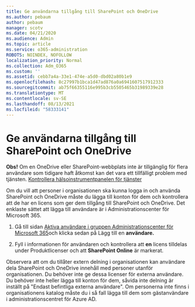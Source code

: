 ```yaml
---
title: Ge användarna tillgång till SharePoint och OneDrive
ms.author: pebaum
author: pebaum
manager: scotv
ms.date: 04/21/2020
ms.audience: Admin
ms.topic: article
ms.service: o365-administration
ROBOTS: NOINDEX, NOFOLLOW
localization_priority: Normal
ms.collection: Adm_O365
ms.custom: ''
ms.assetid: cebb7a4a-33e1-474e-a5d0-dbd02a80b1e9
ms.openlocfilehash: 8c27997b1bca1d47ad876a0a6941607517912333
ms.sourcegitcommit: ab75f66355116e995b3cb5505465b31989339e28
ms.translationtype: MT
ms.contentlocale: sv-SE
ms.lasthandoff: 08/13/2021
ms.locfileid: "58333141"
---
```

# <a name="give-users-access-to-sharepoint-and-onedrive"></a>Ge användarna tillgång till SharePoint och OneDrive

**Obs!** Om en OneDrive eller SharePoint-webbplats inte är tillgänglig för flera användare som tidigare haft åtkomst kan det vara ett tillfälligt problem med tjänsten. [Kontrollera hälsoinstrumentpanelen för tjänster](https://portal.office.com/adminportal/home#/servicehealth)
  
Om du vill att personer i organisationen ska kunna logga in och använda SharePoint och OneDrive måste du lägga till konton för dem och kontrollera att de har en licens som ger dem tillgång till SharePoint och OneDrive. Det enklaste sättet att lägga till användare är i Administrationscenter för Microsoft 365.
  
1. Gå till sidan [Aktiva användare i gruppen Administrationscenter för Microsoft 365](https://portal.office.com/adminportal/home#/users)och klicka sedan på Lägg till en **användare.**
    
2. Fyll i informationen för användaren och kontrollera att **en** licens tilldelas under Produktlicenser och att **SharePoint Online** är markerat. 
    
Observera att om du tillåter extern delning i organisationen kan användare dela SharePoint och OneDrive innehåll med personer utanför organisationen. Du behöver inte ge dessa licenser för externa användare. Du behöver inte heller lägga till konton för dem, såvida inte delning är inställt på "Endast befintliga externa användare". Om personerna inte finns i organisationens katalog måste du i så fall lägga till dem som gästanvändare i administrationscentret för Azure AD.
  

